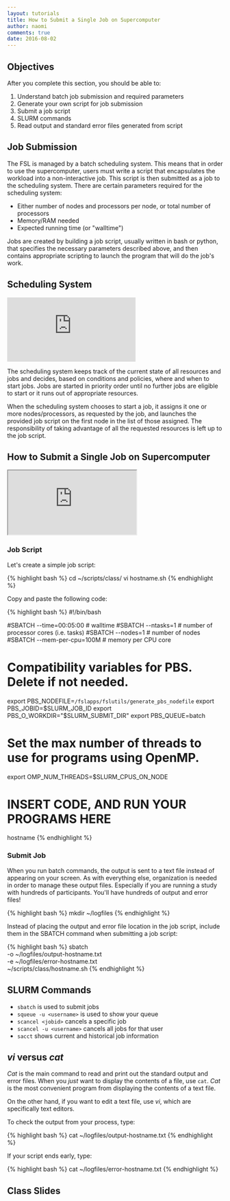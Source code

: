 ```yaml
---
layout: tutorials
title: How to Submit a Single Job on Supercomputer
author: naomi  
comments: true
date: 2016-08-02
---
```


## Objectives

After you complete this section, you should be able to:

1. Understand batch job submission and required parameters
2. Generate your own script for job submission
3. Submit a job script
4. SLURM commands
5. Read output and standard error files generated from script

## Job Submission

The FSL is managed by a batch scheduling system. This means that in order to use the supercomputer, users must write a script that encapsulates the workload into a non-interactive job. This script is then submitted as a job to the scheduling system. There are certain parameters required for the scheduling system:

* Either number of nodes and processors per node, or total number of processors
* Memory/RAM needed
* Expected running time (or "walltime")

Jobs are created by building a job script, usually written in bash or python, that specifies the necessary parameters described above, and then contains appropriate scripting to launch the program that will do the job's work.

## Scheduling System

<div class="embed-container">
  <iframe src="https://www.youtube.com/embed/h8TZokyI6yo" frameborder="0" allowfullscreen></iframe>
</div>

The scheduling system keeps track of the current state of all resources and jobs and decides, based on conditions and policies, where and when to start jobs. Jobs are started in priority order until no further jobs are eligible to start or it runs out of appropriate resources.

When the scheduling system chooses to start a job, it assigns it one or more nodes/processors, as requested by the job, and launches the provided job script on the first node in the list of those assigned. The responsibility of taking advantage of all the requested resources is left up to the job script.

## How to Submit a Single Job on Supercomputer

<div class="embed-container">
  <iframe src="https://drive.google.com/file/d/0B7gwoaKa2xaTN1JkOWhRTlQySWs/preview"></iframe>
</div>

### Job Script

Let's create a simple job script:

{% highlight bash %}
cd ~/scripts/class/
vi hostname.sh
{% endhighlight %}

Copy and paste the following code:

{% highlight bash %}
#!/bin/bash

#SBATCH --time=00:05:00   # walltime
#SBATCH --ntasks=1   # number of processor cores (i.e. tasks)
#SBATCH --nodes=1   # number of nodes
#SBATCH --mem-per-cpu=100M  # memory per CPU core

# Compatibility variables for PBS. Delete if not needed.
export PBS_NODEFILE=`/fslapps/fslutils/generate_pbs_nodefile`
export PBS_JOBID=$SLURM_JOB_ID
export PBS_O_WORKDIR="$SLURM_SUBMIT_DIR"
export PBS_QUEUE=batch

# Set the max number of threads to use for programs using OpenMP.
export OMP_NUM_THREADS=$SLURM_CPUS_ON_NODE

# INSERT CODE, AND RUN YOUR PROGRAMS HERE
hostname
{% endhighlight %}

### Submit Job

When you run batch commands, the output is sent to a text file instead of appearing on your screen. As with everything else, organization is needed in order to manage these output files. Especially if you are running a study with hundreds of participants. You'll have hundreds of output and error files!

{% highlight bash %}
mkdir ~/logfiles
{% endhighlight %}

Instead of placing the output and error file location in the job script, include them in the SBATCH command when submitting a job script:

{% highlight bash %}
sbatch \
-o ~/logfiles/output-hostname.txt \
-e ~/logfiles/error-hostname.txt \
~/scripts/class/hostname.sh
{% endhighlight %}

## SLURM Commands

* `sbatch` is used to submit jobs
* `squeue -u <username>` is used to show your queue
* `scancel <jobid>` cancels a specific job
* `scancel -u <username>` cancels all jobs for that user
* `sacct` shows current and historical job information

## *vi* versus *cat*

*Cat* is the main command to read and print out the standard output and error files. When you *just* want to display the contents of a file, use `cat`. *Cat* is the most convenient program from displaying the contents of a text file.

On the other hand, if you want to edit a text file, use *vi*, which are specifically text editors.

To check the output from your process, type:

{% highlight bash %}
cat ~/logfiles/output-hostname.txt
{% endhighlight %}

If your script ends early, type:

{% highlight bash %}
cat ~/logfiles/error-hostname.txt
{% endhighlight %}

## Class Slides
